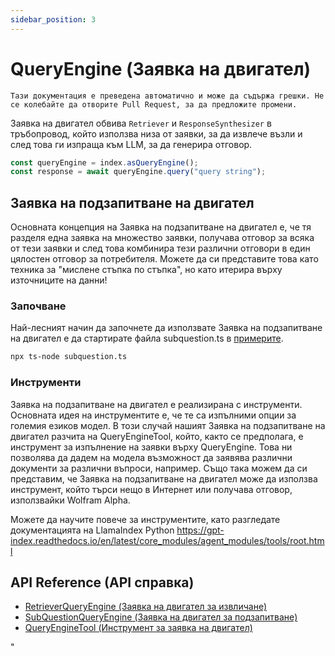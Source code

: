 ```yaml
---
sidebar_position: 3
---
```


# QueryEngine (Заявка на двигател)

`Тази документация е преведена автоматично и може да съдържа грешки. Не се колебайте да отворите Pull Request, за да предложите промени.`

Заявка на двигател обвива `Retriever` и `ResponseSynthesizer` в тръбопровод, който използва низа от заявки, за да извлече възли и след това ги изпраща към LLM, за да генерира отговор.

```typescript
const queryEngine = index.asQueryEngine();
const response = await queryEngine.query("query string");
```

## Заявка на подзапитване на двигател

Основната концепция на Заявка на подзапитване на двигател е, че тя разделя една заявка на множество заявки, получава отговор за всяка от тези заявки и след това комбинира тези различни отговори в един цялостен отговор за потребителя. Можете да си представите това като техника за "мислене стъпка по стъпка", но като итерира върху източниците на данни!

### Започване

Най-лесният начин да започнете да използвате Заявка на подзапитване на двигател е да стартирате файла subquestion.ts в [примерите](https://github.com/run-llama/LlamaIndexTS/blob/main/examples/subquestion.ts).

```bash
npx ts-node subquestion.ts
```

### Инструменти

Заявка на подзапитване на двигател е реализирана с инструменти. Основната идея на инструментите е, че те са изпълними опции за големия езиков модел. В този случай нашият Заявка на подзапитване на двигател разчита на QueryEngineTool, който, както се предполага, е инструмент за изпълнение на заявки върху QueryEngine. Това ни позволява да дадем на модела възможност да заявява различни документи за различни въпроси, например. Също така можем да си представим, че Заявка на подзапитване на двигател може да използва инструмент, който търси нещо в Интернет или получава отговор, използвайки Wolfram Alpha.

Можете да научите повече за инструментите, като разгледате документацията на LlamaIndex Python https://gpt-index.readthedocs.io/en/latest/core_modules/agent_modules/tools/root.html

## API Reference (API справка)

- [RetrieverQueryEngine (Заявка на двигател за извличане)](../../api/classes/RetrieverQueryEngine.md)
- [SubQuestionQueryEngine (Заявка на двигател за подзапитване)](../../api/classes/SubQuestionQueryEngine.md)
- [QueryEngineTool (Инструмент за заявка на двигател)](../../api/interfaces/QueryEngineTool.md)

"
